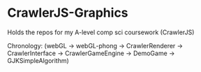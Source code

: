 # CrawlerJS-Graphics
Holds the repos for my A-level comp sci coursework (CrawlerJS)

Chronology: (webGL -> webGL-phong -> CrawlerRenderer -> CrawlerInterface -> CrawlerGameEngine -> DemoGame -> GJKSimpleAlgorithm)
